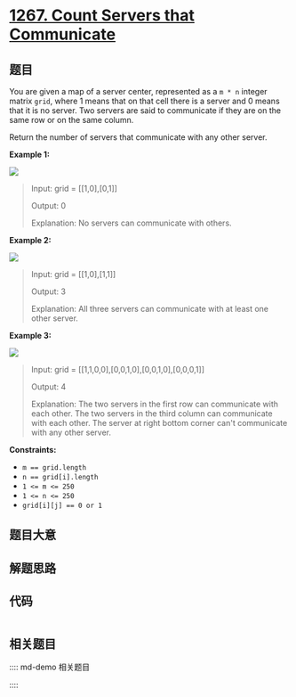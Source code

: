 # [1267. Count Servers that Communicate](https://leetcode.com/problems/count-servers-that-communicate/)

## 题目

You are given a map of a server center, represented as a `m * n` integer
matrix `grid`, where 1 means that on that cell there is a server and 0 means
that it is no server. Two servers are said to communicate if they are on the
same row or on the same column.  
  
Return the number of servers that communicate with any other server.



**Example 1:**

![](https://assets.leetcode.com/uploads/2019/11/14/untitled-diagram-6.jpg)

> Input: grid = [[1,0],[0,1]]
> 
> Output: 0
> 
> Explanation:  No servers can communicate with others.

**Example 2:**

**![](https://assets.leetcode.com/uploads/2019/11/13/untitled-diagram-4.jpg)**

> Input: grid = [[1,0],[1,1]]
> 
> Output: 3
> 
> Explanation:  All three servers can communicate with at least one other server.

**Example 3:**

![](https://assets.leetcode.com/uploads/2019/11/14/untitled-diagram-1-3.jpg)

> Input: grid = [[1,1,0,0],[0,0,1,0],[0,0,1,0],[0,0,0,1]]
> 
> Output: 4
> 
> Explanation:  The two servers in the first row can communicate with each other. The two servers in the third column can communicate with each other. The server at right bottom corner can't communicate with any other server.

**Constraints:**

  * `m == grid.length`
  * `n == grid[i].length`
  * `1 <= m <= 250`
  * `1 <= n <= 250`
  * `grid[i][j] == 0 or 1`


## 题目大意

## 解题思路

## 代码

```javascript

```

## 相关题目

:::: md-demo 相关题目

::::
